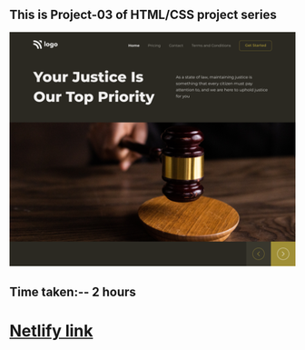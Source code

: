 ## This is **Project-03** of HTML/CSS project series
![error](./images/Project-03.png)
## Time taken:-- 2 hours
# [Netlify link](html-css-project3.netlify.app)